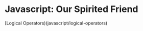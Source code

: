 <!-- TITLE: Javascript -->
<!-- SUBTITLE: Good Tips about Javascript! -->

# Javascript: Our Spirited Friend
[Logical Operators)(javascript/logical-operators)
